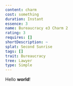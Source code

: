 ```yaml
---
content: charm
cost: something
duration: Instant
essence: 3
name: Bureaucracy e3 Charm 2
rating: 3
requires: []
shortDescription: ~
splat: Second Sunrise
tags: []
trait: Bureaucracy
tree: Lawyer
type: Simple
---
```


Hello **world**!
